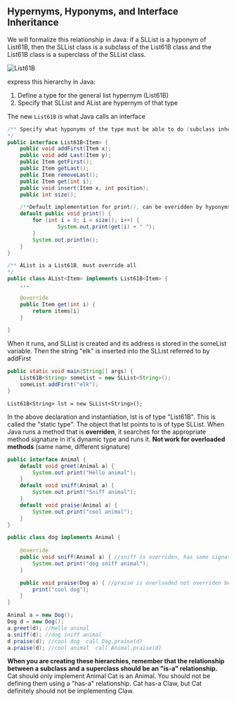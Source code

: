 ## Hypernyms, Hyponyms, and Interface Inheritance

We will formalize this relationship in Java: if a SLList is a hyponym of List61B, then the SLList class is a subclass of the List61B class and the List61B class is a superclass of the SLList class.

![List61B](https://joshhug.gitbooks.io/hug61b/content/assets/subclass.png)

express this hierarchy in Java:
1. Define a type for the general list hypernym (List61B)
2. Specify that SLList and AList are hypernym of that type

The new `List61B` is what Java calls an interface

```java
/** Specify what hyponyms of the type must be able to do (subclass inherits signatures), can provide default implementations; 
*/
public interface List61B<Item> {
    public void addFirst(Item x);
    public void add Last(Item y);
    public Item getFirst();
    public Item getLast();
    public Item removeLast();
    public Item get(int i);
    public void insert(Item x, int position);
    public int size();

    /**Default implementation for print(), can be overidden by hyponyms*/
    default public void print() {
        for (int i = 0; i < size(); i++) {
                System.out.print(get(i) + " ");
        }
        System.out.println();
    }
}

/** AList is a List61B, must override all 
*/
public class AList<Item> implements List61B<Item> {
    ...

    @override
    public Item get(int i) {
        return items[i]
    }

}
```

When it runs, and SLList is created and its address is stored in the someList variable. Then the string "elk" is inserted into the SLList referred to by addFirst
```java
public static void main(String[] args) {
    List61B<String> someList = new SLList<String>();
    someList.addFirst("elk");
}
```


`List61B<String> lst = new SLList<String>();`

In the above declaration and instantiation, lst is of type "List61B". This is called the "static type". The object that lst points to is of type SLList.
When Java runs a method that is **overriden**, it searches for the appropriate method signature in it's dynamic type and runs it. **Not work for overloaded methods** (same name, different signature)


```java
public interface Animal {
    default void greet(Animal a) {
        System.out.print("Hello animal");
    }
    default void sniff(Animal a) {
        System.out.print("Sniff animal");
    }
    default void praise(Animal a) {
        System.out.print("cool animal");
    }
}

public class dog implements Animal {
    
    @override
    public void sniff(Animal a) { //sniff is overriden, has same signature.
        System.out.print("dog sniff animal");
    }

    public void praise(Dog a) { //praise is overloaded not overriden because signature is different.
        print("cool dog");
    }
}

Animal a = new Dog();
Dog d = new Dog();
a.greet(d); //Hello animal
a.sniff(d); //dog sniff animal
d.praise(d); //cool dog  call Dog.praise(d)
a.praise(d); //cool animal  call Animal.praise(d)

```

**When you are creating these hierarchies, remember that the relationship between a subclass and a superclass should be an "is-a" relationship.**
Cat should only implement Animal Cat is an Animal. You should not be defining them using a "has-a" relationship. Cat has-a Claw, but Cat definitely should not be implementing Claw.